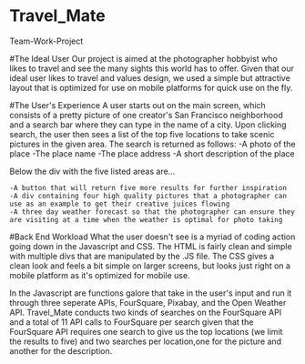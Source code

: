 # Travel_Mate
Team-Work-Project

#The Ideal User
Our project is aimed at the photographer hobbyist who likes to travel and see the many sights this world has to offer. Given that our ideal user likes to travel and values design, we used a simple but attractive layout that is optimized for use on mobile platforms for quick use on the fly.


#The User's Experience
A user starts out on the main screen, which consists of a pretty picture of one creator's San Francisco neighborhood and a search bar where they can type in the name of a city. Upon clicking search, the user then sees a list of the top five locations to take scenic pictures in the given area. The search is returned as follows:
    -A photo of the place
    -The place name
    -The place address
    -A short description of the place

Below the div with the five listed areas are...

    -A button that will return five more results for further inspiration
    -A div containing four high quality pictures that a photographer can use as an example to get their creative juices flowing
    -A three day weather forecast so that the photographer can ensure they are visiting at a time when the weather is optimal for photo taking


#Back End Workload
What the user doesn't see is a myriad of coding action going down in the Javascript and CSS. The HTML is fairly clean and simple with multiple divs that are manipulated by the .JS file. The CSS gives a clean look and feels a bit simple on larger screens, but looks just right on a mobile platform as it's optimized for mobile use. 

In the Javascript are functions galore that take in the user's input and run it through three seperate APIs, FourSquare, Pixabay, and the Open Weather API. Travel_Mate conducts two kinds of searches on the FourSquare API and a total of 11 API calls to FourSquare per search given that the FourSquare API requires one search to give us the top locations (we limit the results to five) and two searches per location,one for the picture and another for the description. 